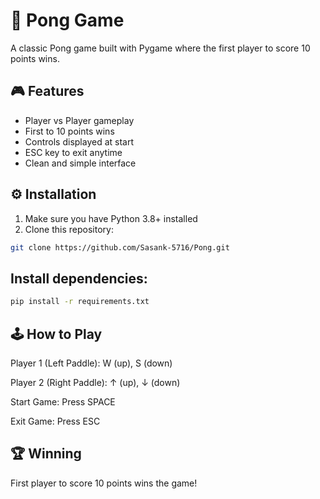 # 🏓 Pong Game

A classic Pong game built with Pygame where the first player to score 10 points wins.


## 🎮 Features
- Player vs Player gameplay
- First to 10 points wins
- Controls displayed at start
- ESC key to exit anytime
- Clean and simple interface

## ⚙️ Installation
1. Make sure you have Python 3.8+ installed
2. Clone this repository:
```bash
git clone https://github.com/Sasank-5716/Pong.git
```
## Install dependencies:
```bash
pip install -r requirements.txt
```

## 🕹️ How to Play
Player 1 (Left Paddle): W (up), S (down)

Player 2 (Right Paddle): ↑ (up), ↓ (down)

Start Game: Press SPACE

Exit Game: Press ESC

## 🏆 Winning
First player to score 10 points wins the game!
